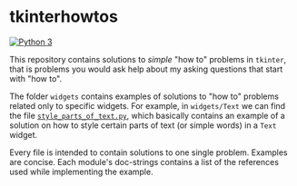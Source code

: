 # tkinterhowtos

[![Python 3](https://img.shields.io/badge/python-3-blue.svg)](https://www.python.org/downloads/)

This repository contains solutions to _simple_ "how to" problems in `tkinter`, 
that is problems you would ask help about my asking questions that start with 
"how to".

The folder `widgets` contains examples of solutions to "how to" problems related 
only to specific widgets. For example, in `widgets/Text` we can find the file
[`style_parts_of_text.py`](widgets/Text/style_parts_of_text.py), which basically 
contains an  example of a solution on how to style certain parts of text (or 
simple words) in a `Text` widget.

Every file is intended to contain solutions to one single problem. Examples are 
concise. Each module's doc-strings contains a list of the references used while
implementing the example.